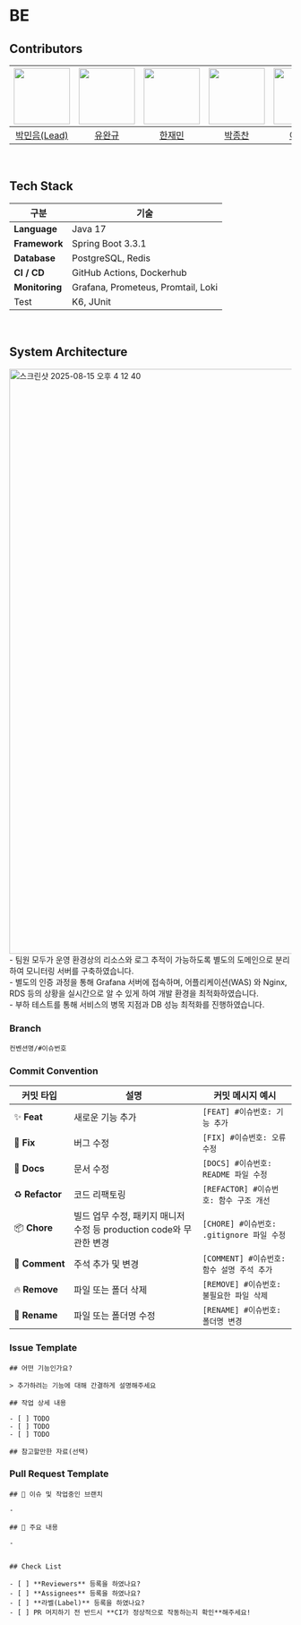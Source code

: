 # BE

## Contributors
| <img src="https://avatars.githubusercontent.com/u/165489156?v=4" width="100" height="100"> | <img src="https://avatars.githubusercontent.com/u/80953694?v=4" width="100" height="100"> | <img src="https://avatars.githubusercontent.com/u/95339052?v=4" width="100" height="100"> | <img src="https://avatars.githubusercontent.com/u/201078502?v=4" width="100" height="100"> | <img src="https://avatars.githubusercontent.com/u/186348397?v=4" width="100" height="100"> |
|:---:|:---:|:---:|:---:|:---:|
| [박민음(Lead)](https://github.com/parkmineum) | [유완규](https://github.com/beans3142) | [한재민](https://github.com/jaemin0413) | [박종찬](https://github.com/Jongchanpark22) | [이가은](https://github.com/GaEun132) |

<br> 


## Tech Stack
| **구분** | **기술** |
| --- | --- |
| **Language** | Java 17 |
| **Framework** | Spring Boot 3.3.1 |
| **Database** | PostgreSQL, Redis |
| **CI / CD** | GitHub Actions, Dockerhub |
| **Monitoring** | Grafana, Prometeus, Promtail, Loki |
| Test | K6, JUnit |


<br> 

## System Architecture
<img width="2546" height="1044" alt="스크린샷 2025-08-15 오후 4 12 40" src="https://github.com/user-attachments/assets/7a326e07-93b6-444f-8b42-ac8b09c4e18f" />
- 팀원 모두가 운영 환경상의 리소스와 로그 추적이 가능하도록 별도의 도메인으로 분리하여 모니터링 서버를 구축하였습니다.  <br>
- 별도의 인증 과정을 통해 Grafana 서버에 접속하며, 어플리케이션(WAS) 와 Nginx, RDS 등의 상황을 실시간으로 알 수 있게 하여 개발 환경을 최적화하였습니다.  <br>
- 부하 테스트를 통해 서비스의 병목 지점과 DB 성능 최적화를 진행하였습니다. 


<br> 

### Branch
`컨벤션명/#이슈번호`

### Commit Convention
| 커밋 타입 | 설명 | **커밋 메시지 예시** |
| --- | --- | --- |
| ✨ **Feat** | 새로운 기능 추가 | `[FEAT] #이슈번호: 기능 추가` |
| 🐛 **Fix** | 버그 수정 | `[FIX] #이슈번호: 오류 수정` |
| 📄 **Docs** | 문서 수정 | `[DOCS] #이슈번호: README 파일 수정` |
| ♻️ **Refactor** | 코드 리팩토링 | `[REFACTOR] #이슈번호: 함수 구조 개선` |
| 📦 **Chore** | 빌드 업무 수정, 패키지 매니저 수정 등 production code와 무관한 변경 | `[CHORE] #이슈번호: .gitignore 파일 수정` |
| 💬 **Comment** | 주석 추가 및 변경 | `[COMMENT] #이슈번호: 함수 설명 주석 추가` |
| 🔥 **Remove** | 파일 또는 폴더 삭제 | `[REMOVE] #이슈번호: 불필요한 파일 삭제` |
| 🚚 **Rename** | 파일 또는 폴더명 수정 | `[RENAME] #이슈번호: 폴더명 변경` |


### Issue Template
```
## 어떤 기능인가요?

> 추가하려는 기능에 대해 간결하게 설명해주세요

## 작업 상세 내용

- [ ] TODO
- [ ] TODO
- [ ] TODO

## 참고할만한 자료(선택)
```


### Pull Request Template
```
## 🎋 이슈 및 작업중인 브랜치

-

## 🔑 주요 내용

-


## Check List

- [ ] **Reviewers** 등록을 하였나요?
- [ ] **Assignees** 등록을 하였나요?
- [ ] **라벨(Label)** 등록을 하였나요?
- [ ] PR 머지하기 전 반드시 **CI가 정상적으로 작동하는지 확인**해주세요!
```

